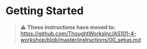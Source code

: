 # Getting Started

> :warning: **These instructions have moved to:** https://github.com/ThoughtWorksInc/AS101-4-workshop/blob/master/instructions/00_setup.md
